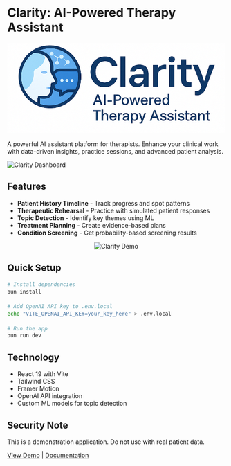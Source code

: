 # Clarity: AI-Powered Therapy Assistant

![Clarity Banner](clarity_logo.png)

A powerful AI assistant platform for therapists. Enhance your clinical work with data-driven insights, practice sessions, and advanced patient analysis.

![Clarity Dashboard](docs/images/dashboard.png)

## Features

- **Patient History Timeline** - Track progress and spot patterns
- **Therapeutic Rehearsal** - Practice with simulated patient responses
- **Topic Detection** - Identify key themes using ML
- **Treatment Planning** - Create evidence-based plans 
- **Condition Screening** - Get probability-based screening results

<p align="center">
  <img src="docs/images/demo.gif" alt="Clarity Demo" width="600px">
</p>

## Quick Setup

```bash
# Install dependencies
bun install

# Add OpenAI API key to .env.local
echo "VITE_OPENAI_API_KEY=your_key_here" > .env.local

# Run the app
bun run dev
```

## Technology

- React 19 with Vite
- Tailwind CSS
- Framer Motion
- OpenAI API integration
- Custom ML models for topic detection

## Security Note

This is a demonstration application. Do not use with real patient data.

[View Demo](https://your-demo-url.com) | [Documentation](docs/README.md)
